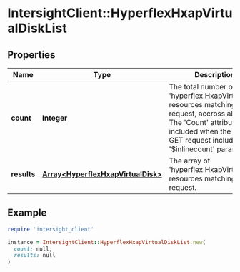 # IntersightClient::HyperflexHxapVirtualDiskList

## Properties

| Name | Type | Description | Notes |
| ---- | ---- | ----------- | ----- |
| **count** | **Integer** | The total number of &#39;hyperflex.HxapVirtualDisk&#39; resources matching the request, accross all pages. The &#39;Count&#39; attribute is included when the HTTP GET request includes the &#39;$inlinecount&#39; parameter. | [optional] |
| **results** | [**Array&lt;HyperflexHxapVirtualDisk&gt;**](HyperflexHxapVirtualDisk.md) | The array of &#39;hyperflex.HxapVirtualDisk&#39; resources matching the request. | [optional] |

## Example

```ruby
require 'intersight_client'

instance = IntersightClient::HyperflexHxapVirtualDiskList.new(
  count: null,
  results: null
)
```


